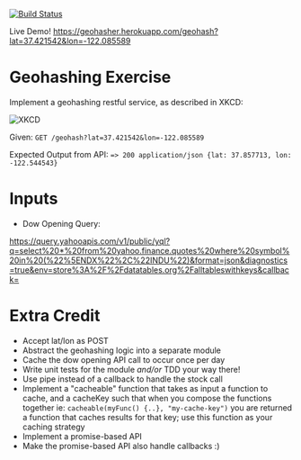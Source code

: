 [![Build Status](https://travis-ci.org/samlawrencejones/geohashing.svg?branch=master)](https://travis-ci.org/samlawrencejones/geohashing)

Live Demo!
https://geohasher.herokuapp.com/geohash?lat=37.421542&lon=-122.085589


# Geohashing Exercise

Implement a geohashing restful service, as described in XKCD:

![XKCD](http://imgs.xkcd.com/comics/geohashing.png)

Given: `GET /geohash?lat=37.421542&lon=-122.085589`

Expected Output from API: `=> 200 application/json {lat: 37.857713, lon: -122.544543}`

# Inputs

- Dow Opening Query:

https://query.yahooapis.com/v1/public/yql?q=select%20*%20from%20yahoo.finance.quotes%20where%20symbol%20in%20(%22%5ENDX%22%2C%22INDU%22)&format=json&diagnostics=true&env=store%3A%2F%2Fdatatables.org%2Falltableswithkeys&callback=

# Extra Credit

- Accept lat/lon as POST
- Abstract the geohashing logic into a separate module
- Cache the dow opening API call to occur once per day
- Write unit tests for the module _and/or_ TDD your way there!
- Use pipe instead of a callback to handle the stock call
- Implement a "cacheable" function that takes as input a function to cache, and a cacheKey such that when you compose the functions together ie: `cacheable(myFunc() {..}, "my-cache-key")` you are returned a function that caches results for that key; use this function as your caching strategy
- Implement a promise-based API
- Make the promise-based API also handle callbacks :)
